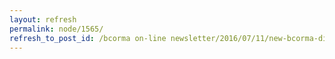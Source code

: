 ```yaml
---
layout: refresh
permalink: node/1565/
refresh_to_post_id: /bcorma on-line newsletter/2016/07/11/new-bcorma-dirt-bike-trail-maps-available
---
```

